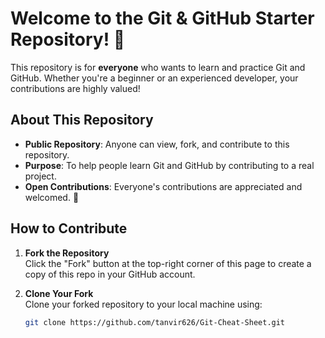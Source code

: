 # Welcome to the Git & GitHub Starter Repository! 🚀

This repository is for **everyone** who wants to learn and practice Git and GitHub. Whether you're a beginner or an experienced developer, your contributions are highly valued!

## About This Repository
- **Public Repository**: Anyone can view, fork, and contribute to this repository.
- **Purpose**: To help people learn Git and GitHub by contributing to a real project.
- **Open Contributions**: Everyone's contributions are appreciated and welcomed. 🌟

## How to Contribute
1. **Fork the Repository**  
   Click the "Fork" button at the top-right corner of this page to create a copy of this repo in your GitHub account.

2. **Clone Your Fork**  
   Clone your forked repository to your local machine using:
   ```bash
   git clone https://github.com/tanvir626/Git-Cheat-Sheet.git
